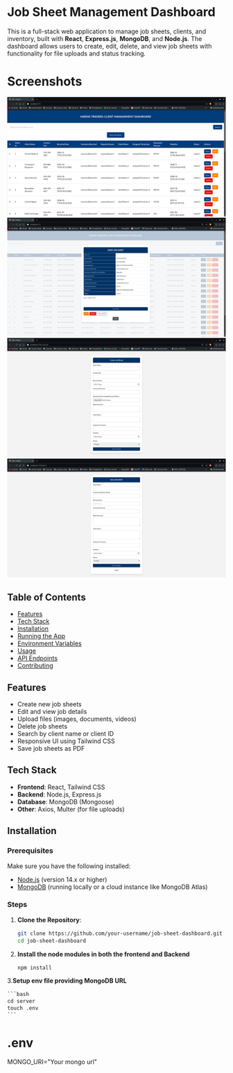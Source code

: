 # Job Sheet Management Dashboard

This is a full-stack web application to manage job sheets, clients, and inventory, built with **React**, **Express.js**, **MongoDB**, and **Node.js**. The dashboard allows users to create, edit, delete, and view job sheets with functionality for file uploads and status tracking.

# Screenshots

![Dashboard Screenshot](./screenshots/dashboard.png)
![ViewPage](./screenshots/viewpage.png)
![createJobPage](./screenshots/createJobPage.png)
![editJobPage](./screenshots/editJobPage.png)



## Table of Contents

- [Features](#features)
- [Tech Stack](#tech-stack)
- [Installation](#installation)
- [Running the App](#running-the-app)
- [Environment Variables](#environment-variables)
- [Usage](#usage)
- [API Endpoints](#api-endpoints)
- [Contributing](#contributing)

## Features

- Create new job sheets
- Edit and view job details
- Upload files (images, documents, videos)
- Delete job sheets
- Search by client name or client ID
- Responsive UI using Tailwind CSS
- Save job sheets as PDF

## Tech Stack

- **Frontend**: React, Tailwind CSS
- **Backend**: Node.js, Express.js
- **Database**: MongoDB (Mongoose)
- **Other**: Axios, Multer (for file uploads)

## Installation

### Prerequisites

Make sure you have the following installed:

- [Node.js](https://nodejs.org/) (version 14.x or higher)
- [MongoDB](https://www.mongodb.com/) (running locally or a cloud instance like MongoDB Atlas)

### Steps

1. **Clone the Repository**:

   ```bash
   git clone https://github.com/your-username/job-sheet-dashboard.git
   cd job-sheet-dashboard


2. **Install the node modules in both the frontend and Backend**

    ```bash
    npm install 

3.**Setup env file providing MongoDB URL**

    ```bash
    cd server
    touch .env
    ```
# .env
MONGO_URI="Your mongo url"
